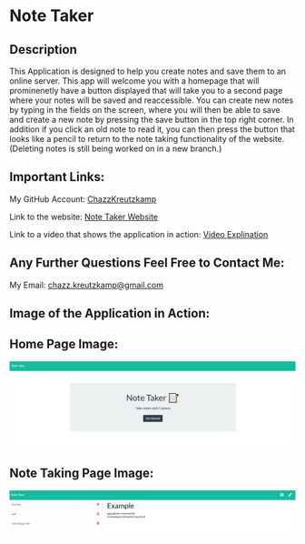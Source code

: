 # Note Taker

## Description

This Application is designed to help you create notes and save them to an online server. This app will welcome you with a homepage that will prominenetly have a button displayed that will take you to a second page where your notes will be saved and reaccessible. You can create new notes by typing in the fields on the screen, where you will then be able to save and create a new note by pressing the save button in the top right corner. In addition if you click an old note to read it, you can then press the button that looks like a pencil to return to the note taking functionality of the website. (Deleting notes is still being worked on in a new branch.)

## Important Links:

My GitHub Account: [ChazzKreutzkamp](https://github.com/ChazzKreutzkamp)

Link to the website: [Note Taker Website]()

Link to a video that shows the application in action: [Video Explination]()

## Any Further Questions Feel Free to Contact Me:

My Email: chazz.kreutzkamp@gmail.com

## Image of the Application in Action:

## Home Page Image:
![al text](https://github.com/ChazzKreutzkamp/note-taker-project-11/blob/main/readmeImages/indexpage.JPG)

## Note Taking Page Image:
![al text](https://github.com/ChazzKreutzkamp/note-taker-project-11/blob/main/readmeImages/notespage.JPG)
